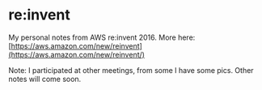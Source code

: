 # re:invent
My personal notes from AWS re:invent 2016.
More here: [https://aws.amazon.com/new/reinvent](https://aws.amazon.com/new/reinvent/)

Note:
  I participated at other meetings, from some I have some pics. Other notes
  will come soon.
